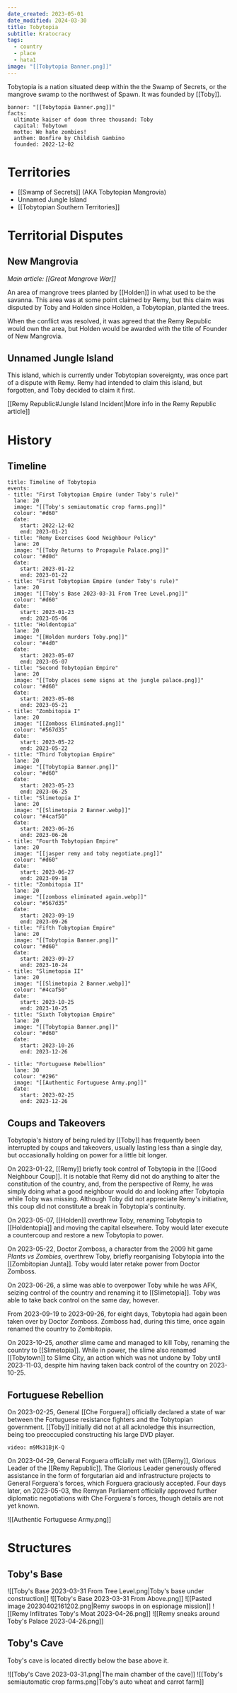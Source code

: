 ```yaml
---
date_created: 2023-05-01
date_modified: 2024-03-30
title: Tobytopia
subtitle: Kratocracy
tags:
  - country
  - place
  - hata1
image: "[[Tobytopia Banner.png]]"
---
```


Tobytopia is a nation situated deep within the the Swamp of Secrets, or the mangrove swamp
to the northwest of Spawn. It was founded by [[Toby]].

```infobox-nation
banner: "[[Tobytopia Banner.png]]"
facts:
  ultimate kaiser of doom three thousand: Toby
  capital: Tobytown
  motto: We hate zombies!
  anthem: Bonfire by Childish Gambino
  founded: 2022-12-02
```

# Territories

- [[Swamp of Secrets]] (AKA Tobytopian Mangrovia)
- Unnamed Jungle Island
- [[Tobytopian Southern Territories]]

# Territorial Disputes

## New Mangrovia

*Main article: [[Great Mangrove War]]*

An area of mangrove trees planted by [[Holden]] in what used to be the savanna.
This area was at some point claimed by Remy, but this claim was disputed by Toby and
Holden since Holden, a Tobytopian, planted the trees.

When the conflict was resolved, it was agreed that the Remy Republic would own the area,
but Holden would be awarded with the title of Founder of New Mangrovia.

## Unnamed Jungle Island

This island, which is currently under Tobytopian sovereignty, was once part of a
dispute with Remy. Remy had intended to claim this island, but forgotten, and Toby
decided to claim it first.

[[Remy Republic#Jungle Island Incident|More info in the Remy Republic article]]

# History

## Timeline

```infobox-timeline
title: Timeline of Tobytopia
events:
- title: "First Tobytopian Empire (under Toby's rule)"
  lane: 20
  image: "[[Toby's semiautomatic crop farms.png]]"
  colour: "#d60"
  date:
    start: 2022-12-02
    end: 2023-01-21
- title: "Remy Exercises Good Neighbour Policy"
  lane: 20
  image: "[[Toby Returns to Propagule Palace.png]]"
  colour: "#d0d"
  date:
    start: 2023-01-22
    end: 2023-01-22
- title: "First Tobytopian Empire (under Toby's rule)"
  lane: 20
  image: "[[Toby's Base 2023-03-31 From Tree Level.png]]"
  colour: "#d60"
  date:
    start: 2023-01-23
    end: 2023-05-06
- title: "Holdentopia"
  lane: 20
  image: "[[Holden murders Toby.png]]"
  colour: "#4d0"
  date:
    start: 2023-05-07
    end: 2023-05-07
- title: "Second Tobytopian Empire"
  lane: 20
  image: "[[Toby places some signs at the jungle palace.png]]"
  colour: "#d60"
  date:
    start: 2023-05-08
    end: 2023-05-21
- title: "Zombitopia I"
  lane: 20
  image: "[[Zomboss Eliminated.png]]"
  colour: "#567d35"
  date:
    start: 2023-05-22
    end: 2023-05-22
- title: "Third Tobytopian Empire"
  lane: 20
  image: "[[Tobytopia Banner.png]]"
  colour: "#d60"
  date:
    start: 2023-05-23
    end: 2023-06-25
- title: "Slimetopia I"
  lane: 20
  image: "[[Slimetopia 2 Banner.webp]]"
  colour: "#4caf50"
  date:
    start: 2023-06-26
    end: 2023-06-26
- title: "Fourth Tobytopian Empire"
  lane: 20
  image: "[[jasper remy and toby negotiate.png]]"
  colour: "#d60"
  date:
    start: 2023-06-27
    end: 2023-09-18
- title: "Zombitopia II"
  lane: 20
  image: "[[zomboss eliminated again.webp]]"
  colour: "#567d35"
  date:
    start: 2023-09-19
    end: 2023-09-26
- title: "Fifth Tobytopian Empire"
  lane: 20
  image: "[[Tobytopia Banner.png]]"
  colour: "#d60"
  date:
    start: 2023-09-27
    end: 2023-10-24
- title: "Slimetopia II"
  lane: 20
  image: "[[Slimetopia 2 Banner.webp]]"
  colour: "#4caf50"
  date:
    start: 2023-10-25
    end: 2023-10-25
- title: "Sixth Tobytopian Empire"
  lane: 20
  image: "[[Tobytopia Banner.png]]"
  colour: "#d60"
  date:
    start: 2023-10-26
    end: 2023-12-26
    
- title: "Fortuguese Rebellion"
  lane: 30
  colour: "#296"
  image: "[[Authentic Fortuguese Army.png]]"
  date:
    start: 2023-02-25
    end: 2023-12-26
```

## Coups and Takeovers

Tobytopia's history of being ruled by [[Toby]] has frequently been interrupted by coups and takeovers, usually lasting less than a single day, but occasionally holding on power for a little bit longer.

On 2023-01-22, [[Remy]] briefly took control of Tobytopia in the [[Good Neighbour Coup]]. It is notable that Remy did not do anything to alter the constitution of the country, and, from the perspective of Remy, he was simply doing what a good neighbour would do and looking after Tobytopia while Toby was missing. Although Toby did not appreciate Remy's initiative, this coup did not constitute a break in Tobytopia's continuity.

On 2023-05-07, [[Holden]] overthrew Toby, renaming Tobytopia to [[Holdentopia]] and moving the capital elsewhere. Toby would later execute a countercoup and restore a new Tobytopia to power.

On 2023-05-22, Doctor Zomboss, a character from the 2009 hit game *Plants vs Zombies*, overthrew Toby, briefly reorganising Tobytopia into the [[Zombitopian Junta]]. Toby would later retake power from Doctor Zomboss.

On 2023-06-26, a slime was able to overpower Toby while he was AFK, seizing control of the country and renaming it to [[Slimetopia]]. Toby was able to take back control on the same day, however.

From 2023-09-19 to 2023-09-26, for eight days, Tobytopia had again been taken over by Doctor Zomboss. Zomboss had, during this time, once again renamed the country to Zombitopia.

On 2023-10-25, *another* slime came and managed to kill Toby, renaming the country to [[Slimetopia]]. While in power, the slime also renamed [[Tobytown]] to Slime City, an action which was not undone by Toby until 2023-11-03, despite him having taken back control of the country on 2023-10-25.

## Fortuguese Rebellion

On 2023-02-25, General [[Che Forguera]] officially declared a state of war between the Fortuguese resistance fighters and the Tobytopian government. [[Toby]] initially did not at all acknoledge this insurrection, being too preoccupied constructing his large DVD player.

```youtube
video: m9Mk31BjK-Q
```

On 2023-04-29, General Forguera officially met with [[Remy]], Glorious Leader of the [[Remy Republic]]. The Glorious Leader generously offered assistance in the form of forgutarian aid and infrastructure projects to General Forguera's forces, which Forguera graciously accepted. Four days later, on 2023-05-03, the Remyan Parliament officially approved further diplomatic negotiations with Che Forguera's forces, though details are not yet known.

![[Authentic Fortuguese Army.png]]

# Structures

## Toby's Base

![[Toby's Base 2023-03-31 From Tree Level.png|Toby's base under construction]]
![[Toby's Base 2023-03-31 From Above.png]]
![[Pasted image 20230402161202.png|Remy swoops in on espionage mission]]
![[Remy Infiltrates Toby's Moat 2023-04-26.png]]
![[Remy sneaks around Toby's Palace 2023-04-26.png]]

## Toby's Cave

Toby's cave is located directly below the base above it.

![[Toby's Cave 2023-03-31.png|The main chamber of the cave]]
![[Toby's semiautomatic crop farms.png|Toby's auto wheat and carrot farm]]

